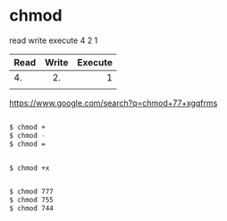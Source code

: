# chmod 


read write execute
4 2 1

| Read          | Write         | Execute |
| ------------- |:-------------:| -------:|
| 4.            | 2.            | 1       |
|               |               |         |


https://www.google.com/search?q=chmod+77+xgqfrms



```sh

$ chmod +
$ chmod -
$ chmod =


$ chmod +x


$ chmod 777
$ chmod 755
$ chmod 744


```
